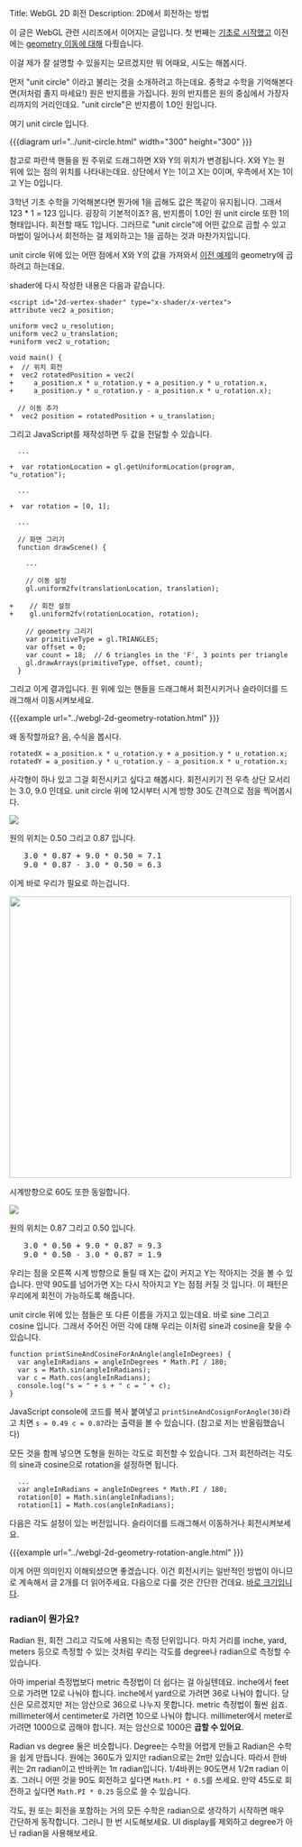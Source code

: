 ﻿Title: WebGL 2D 회전
Description: 2D에서 회전하는 방법

이 글은 WebGL 관련 시리즈에서 이어지는 글입니다.
첫 번째는 [기초로 시작했고](webgl-fundamentals.html) 이전에는 [geometry 이동에 대해](webgl-2d-translation.html) 다뤘습니다.

이걸 제가 잘 설명할 수 있을지는 모르겠지만 뭐 어때요, 시도는 해봅시다.

먼저 "unit circle" 이라고 불리는 것을 소개하려고 하는데요.
중학교 수학을 기억해본다면(저처럼 졸지 마세요!) 원은 반지름을 가집니다.
원의 반지름은 원의 중심에서 가장자리까지의 거리인데요.
"unit circle"은 반지름이 1.0인 원입니다.

여기 unit circle 입니다.

{{{diagram url="../unit-circle.html" width="300" height="300" }}}

참고로 파란색 핸들을 원 주위로 드래그하면 X와 Y의 위치가 변경됩니다.
X와 Y는 원 위에 있는 점의 위치를 나타내는데요.
상단에서 Y는 1이고 X는 0이며, 우측에서 X는 1이고 Y는 0입니다.

3학년 기초 수학을 기억해본다면 뭔가에 1을 곱해도 값은 똑같이 유지됩니다.
그래서 123 * 1 = 123 입니다.
굉장히 기본적이죠?
음, 반지름이 1.0인 원 unit circle 또한 1의 형태입니다.
회전할 때도 1입니다.
그러므로 "unit circle"에 어떤 값으로 곱할 수 있고 마법이 일어나서 회전하는 걸 제외하고는 1을 곱하는 것과 마찬가지입니다.

unit circle 위에 있는 어떤 점에서 X와 Y의 값을 가져와서 [이전 예제](webgl-2d-translation.html)의 geometry에 곱하려고 하는데요.

shader에 다시 작성한 내용은 다음과 같습니다.

    <script id="2d-vertex-shader" type="x-shader/x-vertex">
    attribute vec2 a_position;

    uniform vec2 u_resolution;
    uniform vec2 u_translation;
    +uniform vec2 u_rotation;

    void main() {
    +  // 위치 회전
    +  vec2 rotatedPosition = vec2(
    +     a_position.x * u_rotation.y + a_position.y * u_rotation.x,
    +     a_position.y * u_rotation.y - a_position.x * u_rotation.x);

      // 이동 추가
    *  vec2 position = rotatedPosition + u_translation;

그리고 JavaScript를 재작성하면 두 값을 전달할 수 있습니다.

      ...

    +  var rotationLocation = gl.getUniformLocation(program, "u_rotation");

      ...

    +  var rotation = [0, 1];

      ...

      // 화면 그리기
      function drawScene() {

        ...

        // 이동 설정
        gl.uniform2fv(translationLocation, translation);

    +    // 회전 설정
    +    gl.uniform2fv(rotationLocation, rotation);

        // geometry 그리기
        var primitiveType = gl.TRIANGLES;
        var offset = 0;
        var count = 18;  // 6 triangles in the 'F', 3 points per triangle
        gl.drawArrays(primitiveType, offset, count);
      }

그리고 이게 결과입니다.
원 위에 있는 핸들을 드래그해서 회전시키거나 슬라이더를 드래그해서 이동시켜보세요.

{{{example url="../webgl-2d-geometry-rotation.html" }}}

왜 동작할까요?
음, 수식을 봅시다.

    rotatedX = a_position.x * u_rotation.y + a_position.y * u_rotation.x;
    rotatedY = a_position.y * u_rotation.y - a_position.x * u_rotation.x;

사각형이 하나 있고 그걸 회전시키고 싶다고 해봅시다.
회전시키기 전 우측 상단 모서리는 3.0, 9.0 인데요.
unit circle 위에 12시부터 시계 방향 30도 간격으로 점을 찍어봅시다.

<img src="../../resources/rotate-30.png" class="webgl_center" />

원의 위치는 0.50 그리고 0.87 입니다.

<pre class="webgl_center">
   3.0 * 0.87 + 9.0 * 0.50 = 7.1
   9.0 * 0.87 - 3.0 * 0.50 = 6.3
</pre>

이게 바로 우리가 필요로 하는겁니다.

<img src="../../resources/rotation-drawing.svg" width="500" class="webgl_center"/>

시계방향으로 60도 또한 동일합니다. 

<img src="../../resources/rotate-60.png" class="webgl_center" />

원의 위치는 0.87 그리고 0.50 입니다.

<pre class="webgl_center">
   3.0 * 0.50 + 9.0 * 0.87 = 9.3
   9.0 * 0.50 - 3.0 * 0.87 = 1.9
</pre>

우리는 점을 오른쪽 시계 방향으로 돌릴 때 X는 값이 커지고 Y는 작아지는 것을 볼 수 있습니다.
만약 90도를 넘어가면 X는 다시 작아지고 Y는 점점 커질 것 입니다.
이 패턴은 우리에게 회전이 가능하도록 해줍니다.

unit circle 위에 있는 점들은 또 다른 이름을 가지고 있는데요.
바로 sine 그리고 cosine 입니다.
그래서 주어진 어떤 각에 대해 우리는 이처럼 sine과 cosine을 찾을 수 있습니다.

    function printSineAndCosineForAnAngle(angleInDegrees) {
      var angleInRadians = angleInDegrees * Math.PI / 180;
      var s = Math.sin(angleInRadians);
      var c = Math.cos(angleInRadians);
      console.log("s = " + s + " c = " + c);
    }

JavaScript console에 코드를 복사 붙여넣고 `printSineAndCosignForAngle(30)`라고 치면 `s = 0.49 c = 0.87`라는 출력을 볼 수 있습니다.
(참고로 저는 반올림했습니다)

모든 것을 함께 넣으면 도형을 원하는 각도로 회전할 수 있습니다.
그저 회전하려는 각도의 sine과 cosine으로 rotation을 설정하면 됩니다. 

      ...
      var angleInRadians = angleInDegrees * Math.PI / 180;
      rotation[0] = Math.sin(angleInRadians);
      rotation[1] = Math.cos(angleInRadians);

다음은 각도 설정이 있는 버전입니다.
슬라이더를 드래그해서 이동하거나 회전시켜보세요.

{{{example url="../webgl-2d-geometry-rotation-angle.html" }}}

이게 어떤 의미인지 이해되셨으면 좋겠습니다.
이건 회전시키는 일반적인 방법이 아니므로 계속해서 글 2개를 더 읽어주세요.
다음으로 다룰 것은 간단한 건데요.
[바로 크기입니다](webgl-2d-scale.html).

<div class="webgl_bottombar"><h3>radian이 뭔가요?</h3>
<p>
Radian 원, 회전 그리고 각도에 사용되는 측정 단위입니다.
마치 거리를 inche, yard, meters 등으로 측정할 수 있는 것처럼 우리는 각도를 degree나 radian으로 측정할 수 있습니다.
</p>
<p>
아마 imperial 측정법보다 metric 측정법이 더 쉽다는 걸 아실텐데요.
inche에서 feet으로 가려면 12로 나눠야 합니다.
inche에서 yard으로 가려면 36로 나눠야 합니다.
당신은 모르겠지만 저는 암산으로 36으로 나누지 못합니다.
metric 측정법이 훨씬 쉽죠.
millimeter에서 centimeter로 가려면 10으로 나눠야 합니다.
millimeter에서 meter로 가려면 1000으로 곱해야 합니다.
저는 암산으로 1000은 <strong>곱할 수 있어요</strong>.
</p>
<p>
Radian vs degree 둘은 비슷합니다.
Degree는 수학을 어렵게 만들고 Radian은 수학을 쉽게 만듭니다.
원에는 360도가 있지만 radian으로는 2π만 있습니다.
따라서 한바퀴는 2π radian이고 반바퀴는 1π radian입니다.
1/4바퀴는 90도면서 1/2π radian 이죠.
그러니 어떤 것을 90도 회전하고 싶다면 <code>Math.PI * 0.5</code>를 쓰세요.
만약 45도로 회전하고 싶다면 <code>Math.PI * 0.25</code> 등으로 쓸 수 있습니다.
</p>
<p>
각도, 원 또는 회전을 포함하는 거의 모든 수학은 radian으로 생각하기 시작하면 매우 간단하게 동작합니다.
그러니 한 번 시도해보세요.
UI display를 제외하고 degree가 아닌 radian을 사용해보세요. 
</p>
</div>
